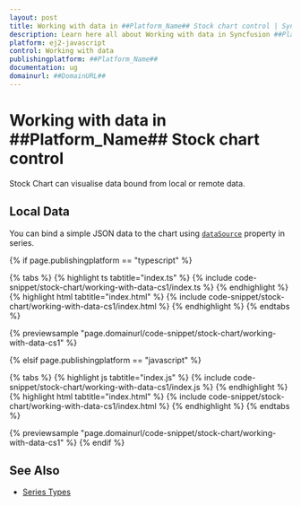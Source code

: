 ```yaml
---
layout: post
title: Working with data in ##Platform_Name## Stock chart control | Syncfusion
description: Learn here all about Working with data in Syncfusion ##Platform_Name## Stock chart control of Syncfusion Essential JS 2 and more.
platform: ej2-javascript
control: Working with data 
publishingplatform: ##Platform_Name##
documentation: ug
domainurl: ##DomainURL##
---
```

<!-- markdownlint-disable MD036 -->

# Working with data in ##Platform_Name## Stock chart control

Stock Chart can visualise data bound from local or remote data.

## Local Data

You can bind a simple JSON data to the chart using [`dataSource`](../api/stock-chart/stockSeriesModel/#datasource) property in series.

{% if page.publishingplatform == "typescript" %}

 {% tabs %}
{% highlight ts tabtitle="index.ts" %}
{% include code-snippet/stock-chart/working-with-data-cs1/index.ts %}
{% endhighlight %}
{% highlight html tabtitle="index.html" %}
{% include code-snippet/stock-chart/working-with-data-cs1/index.html %}
{% endhighlight %}
{% endtabs %}
        
{% previewsample "page.domainurl/code-snippet/stock-chart/working-with-data-cs1" %}

{% elsif page.publishingplatform == "javascript" %}

{% tabs %}
{% highlight js tabtitle="index.js" %}
{% include code-snippet/stock-chart/working-with-data-cs1/index.js %}
{% endhighlight %}
{% highlight html tabtitle="index.html" %}
{% include code-snippet/stock-chart/working-with-data-cs1/index.html %}
{% endhighlight %}
{% endtabs %}

{% previewsample "page.domainurl/code-snippet/stock-chart/working-with-data-cs1" %}
{% endif %}

## See Also

* [Series Types](./series-types/)